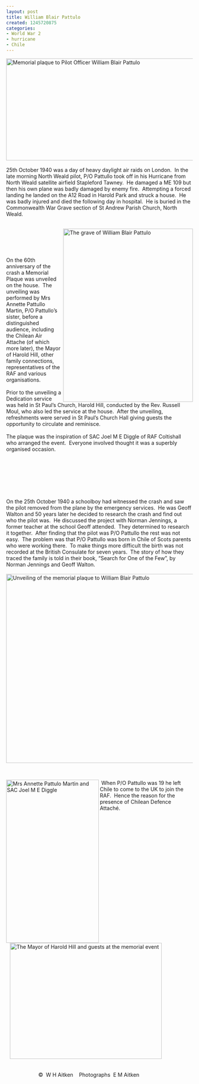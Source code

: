 ```yaml
---
layout: post
title: William Blair Pattulo
created: 1245720875
categories:
- World War 2
- hurricane
- Chile
---
```

<p><img height="275" width="680" alt="Memorial plaque to Pilot Officer William Blair Pattulo" src="{{ site.JB.BASE_PATH }}/images/Patullo_plaque2.jpg" /><br />&nbsp;<br />25th October 1940 was a day of heavy daylight air raids on London.&nbsp; In the late morning North Weald pilot, P/O Pattullo took off in his Hurricane from North Weald satellite airfield Stapleford Tawney.&nbsp; He damaged a ME 109 but then his own plane was badly damaged by enemy fire.&nbsp; Attempting a forced landing he landed on the A12 Road in Harold Park and struck a house.&nbsp; He was badly injured and died the following day in hospital.&nbsp; He is buried in the Commonwealth War Grave section of St Andrew Parish Church, North Weald.</p><p><br /><img class="article" height="467" width="350" align="right" src="{{ site.JB.BASE_PATH }}/images/Patullo_grave_0_0_0.jpg" alt="The grave of William Blair Pattulo" /></p><p>&nbsp;</p><p>&nbsp;</p><p>On the 60th anniversary of the crash a Memorial Plaque was unveiled on the house.&nbsp; The unveiling was performed by Mrs Annette Pattullo Martin,&nbsp;P/O Pattullo&rsquo;s sister, before a distinguished audience, including the Chilean Air Attache (of which more later), the Mayor of Harold Hill, other family connections, representatives of the RAF and various organisations.&nbsp; &nbsp;&nbsp;&nbsp; <br /><br />Prior to the unveiling a Dedication service was held in St Paul&rsquo;s Church, Harold Hill, conducted by the Rev. Russell Moul, who also led the service at the house.&nbsp; After the unveiling, refreshments were served in St Paul&rsquo;s Church Hall giving guests the opportunity to circulate and reminisce.<br /><br />The plaque was the inspiration of SAC Joel M E Diggle of RAF Coltishall who arranged the event.&nbsp; Everyone involved thought it was a superbly organised occasion.<br />&nbsp;</p><p>&nbsp;</p><p>&nbsp;</p><p>&nbsp;</p><p>On the 25th October 1940 a schoolboy had witnessed the crash and saw the pilot removed from the plane by the emergency services.&nbsp; He was Geoff Walton and 50 years later he decided to research the crash and find out who the pilot was.&nbsp; He discussed the project with Norman Jennings, a former teacher at the school Geoff attended.&nbsp; They determined to research it together.&nbsp; After finding that the pilot was P/O Pattullo the rest was not easy.&nbsp; The problem was that P/O Pattullo was born in Chile of Scots parents who were working there.&nbsp; To make things more difficult the birth was not recorded at the British Consulate for seven years.&nbsp; The story of how they traced the family is told in their book, &ldquo;Search for One of the Few&rdquo;, by Norman Jennings and Geoff Walton.<br /><br /><img height="510" width="680" alt="Unveiling of the memorial plaque to William Blair Pattulo" src="{{ site.JB.BASE_PATH }}/images/Patullo_unveil.jpg" /></p><p>&nbsp;&nbsp;&nbsp;&nbsp;&nbsp;&nbsp;&nbsp;&nbsp;&nbsp;&nbsp;&nbsp;&nbsp;&nbsp;&nbsp;&nbsp;&nbsp;&nbsp;&nbsp;&nbsp;&nbsp;&nbsp;&nbsp;&nbsp;&nbsp;&nbsp;&nbsp;&nbsp;&nbsp;&nbsp;&nbsp;&nbsp;&nbsp;&nbsp;&nbsp;&nbsp;&nbsp;&nbsp;&nbsp;&nbsp;&nbsp;&nbsp;&nbsp;&nbsp;&nbsp;&nbsp;&nbsp;&nbsp;&nbsp;&nbsp;&nbsp;&nbsp;&nbsp;&nbsp;&nbsp;&nbsp;&nbsp;&nbsp;&nbsp;&nbsp;&nbsp;&nbsp;&nbsp;&nbsp;&nbsp;&nbsp;</p><p><img class="article" height="440" width="250" align="left" src="{{ site.JB.BASE_PATH }}/images/Patullo_JDiggle2.jpg" alt="Mrs Annette Pattulo Martin and SAC Joel M E Diggle" />&nbsp;When P/O Pattullo was 19 he left Chile to come to the UK to join the RAF. &nbsp;Hence the reason for the presence of Chilean Defence Attach&eacute;.</p><p><img hspace="10" height="313" width="410" align="bottom" alt="The Mayor of Harold Hill and guests at the memorial event" src="{{ site.JB.BASE_PATH }}/images/Patullo_group_0_0.jpg" />&nbsp;&nbsp;&nbsp;&nbsp;&nbsp;&nbsp;&nbsp; &nbsp;&nbsp;&nbsp;</p><p><br />&nbsp;&nbsp;&nbsp;&nbsp;&nbsp;&nbsp;&nbsp;&nbsp;&nbsp;&nbsp;&nbsp;&nbsp;&nbsp;&nbsp;&nbsp;&nbsp;&nbsp;&nbsp;&nbsp;&nbsp;&nbsp; &copy;&nbsp; W H Aitken&nbsp;&nbsp;&nbsp; Photographs&nbsp; E M Aitken<br /><br />&nbsp;</p>
